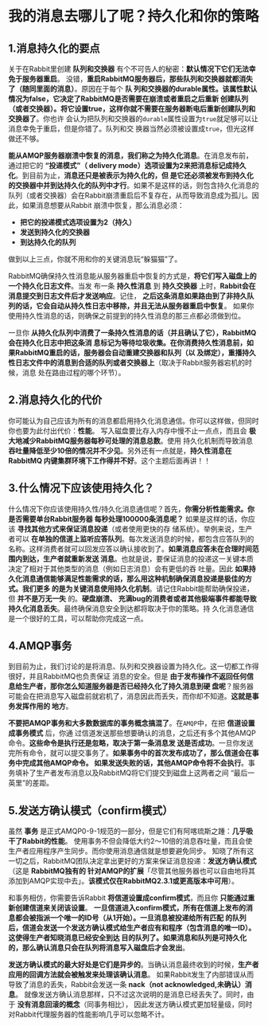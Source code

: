 我的消息去哪儿了呢？持久化和你的策略
================================================================================
## 1.消息持久化的要点
关于在Rabbit里创建 **队列和交换器** 有个不可告人的秘密：**默认情况下它们无法幸免于服务器重启**。
没错，**重启RabbitMQ服务器后，那些队列和交换器就都消失了（随同里面的消息）**。原因在于每个 **队
列和交换器的durable属性。该属性默认情况为false，它决定了RabbitMQ是否需要在崩溃或者重启之后重新
创建队列（或者交换器）。将它设置true，这样你就不需要在服务器断电后重新创建队列和交换器了**。你也许
会认为把队列和交换器的`durable`属性设置为`true`就足够可以让消息幸免于重启，但是你错了。队列和交
换器当然必须被设置成`true`，但光这样做还不够。

**能从AMQP服务器崩溃中恢复的消息，我们称之为持久化消息**。在消息发布前，通过把它的 **“投递模式”（
delivery mode）选项设置为2来把消息标记成持久化**。到目前为止，**消息还只是被表示为持久化的，但
是它还必须被发布到持久化的交换器中并到达持久化的队列中才行**。如果不是这样的话，则包含持久化消息的
队列（或者交换器）会在Rabbit崩溃重启后不复存在，从而导致消息成为孤儿。因此，如果消息想要从Rabbit
崩溃中恢复，那么消息必须：
+ **把它的投递模式选项设置为2（持久）**
+ **发送到持久化的交换器**
+ **到达持久化的队列**

做到以上三点，你就不用和你的关键消息玩“躲猫猫”了。

RabbitMQ确保持久性消息能从服务器重启中恢复的方式是，**将它们写入磁盘上的一个持久化日志文件**。当发
布一条 **持久性消息** 到 **持久交换器** 上时，**Rabbit会在消息提交到日志文件后才发送响应**。记住，
**之后这条消息如果路由到了非持久队列的话，它会自动从持久性日志中移除，并且无法从服务器重启中恢复**。
如果你使用持久性消息的话，则确保之前提到的持久性消息的那三点都必须做到位。

一旦你 **从持久化队列中消费了一条持久性消息的话（并且确认了它），RabbitMQ会在持久化日志中把这条消
息标记为等待垃圾收集。在你消费持久性消息前，如果RabbitMQ重启的话，服务器会自动重建交换器和队列（以
及绑定），重播持久性日志文件中的消息到合适的队列或者交换器上**（取决于Rabbit服务器宕机的时候，消息
处在路由过程的哪个环节）。

## 2.消息持久化的代价
你可能认为自己应该为所有的消息都启用持久化消息通信。你可以这样做，但同时你也要为此付出代价：**性能**。
写入磁盘要比存入内存中慢不止一点点，而且会 **极大地减少RabbitMQ服务器每秒可处理的消息总数**。使用
持久化机制而导致消息 **吞吐量降低至少10倍的情况并不少见**。另外还有一点就是，**持久性消息在RabbitMQ
内键集群环境下工作得并不好**。这个主题后面再讲！！

## 3.什么情况下应该使用持久化？
什么情况下你应该使用持久性/持久化消息通信呢？首先，**你需分析性能需求。你是否需要单台Rabbit服务器
每秒处理100000条消息呢？** 如果是这样的话，你应该 **寻找其他方式来保证消息投递**（或者使用更快的存
储系统）。举例来说，生产者可以 **在单独的信道上监听应答队列**。每次发送消息的时候，都包含应答队列的
名称。这样消费者就可以回发应答以确认接收到了。**如果消息应答未在合理时间范围内到达，生产者就重新发送
消息**。也就是说，要保证消息的投递这一关键本质决定了相对于其他类型的消息（例如日志消息）会有更低的吞
吐量。因此 **如果持久化消息通信能够满足性能需求的话，那么用这种机制确保消息投递是极佳的方式。我们更多
的是为关键消息使用持久化机制**。请记住Rabbit能帮助确保投递，但 **并不是万无一失** 的。**硬盘崩溃、
充满bug的消费者或者其他极端事件都能导致持久化消息丢失**。最终确保消息安全到达都将取决于你的策略。持
久化消息通信是一个很好的工具，可以帮助你完成这一点。

## 4.AMQP事务
到目前为止，我们讨论的是将消息、队列和交换器设置为持久化。这一切都工作得很好，并且RabbitMQ也负责保证
消息的安全。但是 **由于发布操作不返回任何信息给生产者，那你怎么知道服务器是否已经持久化了持久消息到硬
盘呢**？服务器可能会在把消息写入磁盘前就宕机了，消息因此而丢失，而你却不知道。**这就是事务发挥作用的
地方**。

**不要把AMQP事务和大多数数据库的事务概念搞混了**。在`AMQP`中，在把 **信道设置成事务模式** 后，你通
过信道发送那些想要确认的消息，之后还有多个其他AMQP命令。**这些命令是执行还是忽略，取决于第一条消息发
送是否成功**。一旦你发送完所有命令，就可以提交事务了。**如果事务中的首次发布成功了，那么信道会在事务中完成其他AMQP命令。
如果发送失败的话，其他AMQP命令将不会执行**。事务填补了生产者发布消息以及RabbitMQ将它们提交到磁盘上这两者之间
“最后一英里”的差距。

## 5.发送方确认模式（confirm模式）
虽然 **事务** 是正式AMQP0-9-1规范的一部分，但是它们有阿喀琉斯之踵：**几乎吸干了Rabbit的性能**。
使用事务不但会降低大约2～10倍的消息吞吐量，而且会使生产者应用程序产生同步。而你使用消息通信就是想要避免同步。
知晓了所有这一切之后，RabbitMQ团队决定拿出更好的方案来保证消息投递：**发送方确认模式**（这是 **RabbitMQ独有的
针对AMQP的扩展**「尽管其他服务器也可以自由地将其添加到AMQP实现中去」。**该模式仅在RabbitMQ2.3.1或更高版本中可用**）。

和事务相仿，你需要告诉Rabbit **将信道设置成confirm模式**，而且你 **只能通过重新创建信道来关闭该设置**。
**一旦信道进入confirm模式，所有在信道上发布的消息都会被指派一个唯一的ID号（从1开始）。一旦消息被投递给所有匹配
的队列后，信道会发送一个发送方确认模式给生产者应有和程序（包含消息的唯一ID）。这使得生产者知晓消息已经安全到达
目的队列了。如果消息和队列是可持久化的，那么确认消息只会在队列将消息写入磁盘后才会发出**。

**发送方确认模式的最大好处是它们是异步的**。当确认消息最终收到的时候，**生产者应用的回调方法就会被触发来处理该确认消息**。
如果Rabbit发生了内部错误从而导致了消息的丢失，Rabbit会发送一条 **nack（not acknowledged,未确认）消息**。
就像发送方确认消息那样，只不过这次说明的是消息已经丢失了。同时，由于 **没有消息回滚的概念**（同事务相比），
因此发送方确认模式更加轻量级，同时对Rabbit代理服务器的性能影响几乎可以忽略不计。
